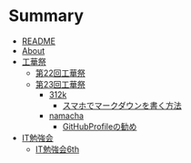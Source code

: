# Summary

* [README](../README.md)
* [About](./contents/about.md)
* [工華祭]()
	* [第22回工華祭](./contents/kokasai/22th/link.md)
	* [第23回工華祭](./contents/kokasai/23rd/frontpage.md)
		* [312k]()
			* [スマホでマークダウンを書く方法](./contents/kokasai/23rd/312k/how_to_wirte_markdown_on_ios.md)
    	* [namacha]()
			* [GitHubProfileの勧め](./contents/kokasai/23rd/namacha/GitHubProfile.md)
* [IT勉強会]()
	* [IT勉強会6th](./contents/session/6th/link.md)